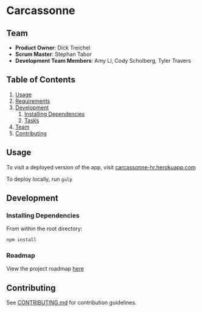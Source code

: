 # Carcassonne

## Team

  - __Product Owner__: Dick Treichel
  - __Scrum Master__: Stephan Tabor
  - __Development Team Members__: Amy Li, Cody Scholberg, Tyler Travers

## Table of Contents

1. [Usage](#Usage)
1. [Requirements](#requirements)
1. [Development](#development)
    1. [Installing Dependencies](#installing-dependencies)
    1. [Tasks](#tasks)
1. [Team](#team)
1. [Contributing](#contributing)

## Usage

To visit a deployed version of the app, visit [carcassonne-hr.herokuapp.com](http://carcassonne-hr.herokuapp.com/#/)

To deploy locally, run `gulp`

## Development

### Installing Dependencies

From within the root directory:

```sh
npm install
```

### Roadmap

View the project roadmap [here](https://waffle.io/meat-and-colonel/meat-and-colonel)


## Contributing

See [CONTRIBUTING.md](misc/CONTRIBUTING.md) for contribution guidelines.
